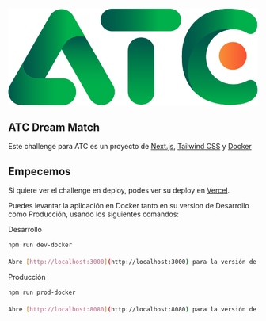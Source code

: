 ![LOGO ATC](/public/images/LOGO_SIN_CLAIM.svg)

## ATC Dream Match

Este challenge para ATC es un proyecto de [Next.js](https://nextjs.org/), [Tailwind CSS](https://tailwindcss.com/) y [Docker](https://www.docker.com/)

## Empecemos

Si quiere ver el challenge en deploy, podes ver su deploy en [Vercel]().

Puedes levantar la aplicación en Docker tanto en su version de Desarrollo como Producción, usando los siguientes comandos:

Desarrollo

```bash
npm run dev-docker

Abre [http://localhost:3000](http://localhost:3000) para la versión de desarrollo.
```

Producción

```bash
npm run prod-docker

Abre [http://localhost:8080](http://localhost:8080) para la versión de producción.

```
